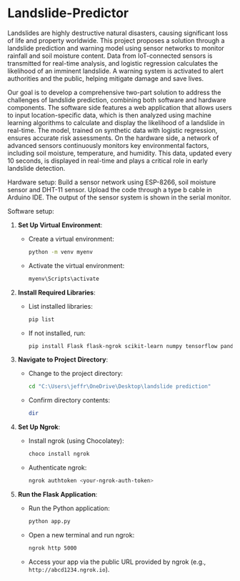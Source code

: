 # Landslide-Predictor

Landslides are highly destructive natural disasters, causing significant loss of life and property worldwide. This project proposes a solution through a landslide prediction and warning model using sensor networks to monitor rainfall and soil moisture content. Data from IoT-connected sensors is transmitted for real-time analysis, and logistic regression calculates the likelihood of an imminent landslide. A warning system is activated to alert authorities and the public, helping mitigate damage and save lives.

Our goal is to develop a comprehensive two-part solution to address the challenges of landslide prediction, combining both software and hardware components. The software side features a web application that allows users to input location-specific data, which is then analyzed using machine learning algorithms to calculate and display the likelihood of a landslide in real-time. The model, trained on synthetic data with logistic regression, ensures accurate risk assessments. On the hardware side, a network of advanced sensors continuously monitors key environmental factors, including soil moisture, temperature, and humidity. This data, updated every 10 seconds, is displayed in real-time and plays a critical role in early landslide detection.

Hardware setup: 
Build a sensor network using ESP-8266, soil moisture sensor and DHT-11 sensor. Upload the code through a type b cable in Arduino IDE. The output of the sensor system is shown in the serial monitor.

Software setup:





1. **Set Up Virtual Environment**:
   - Create a virtual environment:  
     ```bash
     python -m venv myenv
     ```
   - Activate the virtual environment:  
     ```bash
     myenv\Scripts\activate
     ```

2. **Install Required Libraries**:
   - List installed libraries:  
     ```bash
     pip list
     ```
   - If not installed, run:  
     ```bash
     pip install Flask flask-ngrok scikit-learn numpy tensorflow pandas openpyxl
     ```

3. **Navigate to Project Directory**:
   - Change to the project directory:
     ```bash
     cd "C:\Users\jeffr\OneDrive\Desktop\landslide prediction"
     ```
   - Confirm directory contents:  
     ```bash
     dir
     ```

4. **Set Up Ngrok**:
   - Install ngrok (using Chocolatey):  
     ```bash
     choco install ngrok
     ```
   - Authenticate ngrok:  
     ```bash
     ngrok authtoken <your-ngrok-auth-token>
     ```

5. **Run the Flask Application**:
   - Run the Python application:  
     ```bash
     python app.py
     ```
   - Open a new terminal and run ngrok:  
     ```bash
     ngrok http 5000
     ```
   - Access your app via the public URL provided by ngrok (e.g., `http://abcd1234.ngrok.io`).




